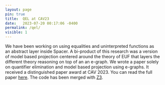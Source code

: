 ```yaml
---
layout: page
pin: true
title:  QEL at CAV23
date:   2023-07-20 00:17:06 -0400
permalink: /qel/
visible: 1
---
```


We have been working on using equalities and uninterpreted functions
as an abstract layer inside Spacer. A bi-product of this research was
a version of model based projection centered around the theory of EUF
that layers the different theory reasoning on top of an an e-graph. We
wrote a paper solely on quantifier elimination and model based
projection using e-graphs. It received a distinguished paper award at
CAV 2023. You can read the full paper
[here](https://link.springer.com/chapter/10.1007/978-3-031-37703-7_4). The
code has been merged with
[Z3](https://github.com/Z3Prover/z3/pull/6820).
